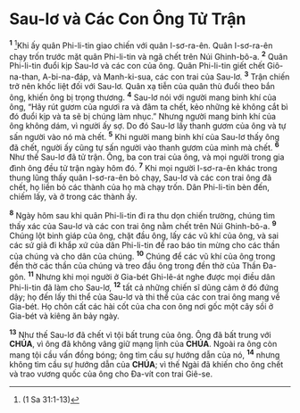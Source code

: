 # Sau-lơ và Các Con Ông Tử Trận

<sup><b>1</b></sup> [^1@-1c1af876-19b0-499c-aadb-b7f3d896c6ae]Khi ấy quân Phi-li-tin giao chiến với quân I-sơ-ra-ên. Quân I-sơ-ra-ên chạy trốn trước mặt quân Phi-li-tin và ngã chết trên Núi Ghinh-bô-a. <sup><b>2</b></sup> Quân Phi-li-tin đuổi kịp Sau-lơ và các con của ông. Quân Phi-li-tin giết chết Giô-na-than, A-bi-na-đáp, và Manh-ki-sua, các con trai của Sau-lơ. <sup><b>3</b></sup> Trận chiến trở nên khốc liệt đối với Sau-lơ. Quân xạ tiễn của quân thù đuổi theo bắn ông, khiến ông bị trọng thương. <sup><b>4</b></sup> Sau-lơ nói với người mang binh khí của ông, “Hãy rút gươm của ngươi ra và đâm ta chết, kẻo những kẻ không cắt bì đó đuổi kịp và ta sẽ bị chúng làm nhục.” Nhưng người mang binh khí của ông không dám, vì người ấy sợ. Do đó Sau-lơ lấy thanh gươm của ông và tự sấn người vào nó mà chết. <sup><b>5</b></sup> Khi người mang binh khí của Sau-lơ thấy ông đã chết, người ấy cũng tự sấn người vào thanh gươm của mình mà chết. <sup><b>6</b></sup> Như thế Sau-lơ đã tử trận. Ông, ba con trai của ông, và mọi người trong gia đình ông đều tử trận ngày hôm đó. <sup><b>7</b></sup> Khi mọi người I-sơ-ra-ên khác trong thung lũng thấy quân I-sơ-ra-ên bỏ chạy, Sau-lơ và các con trai ông đã chết, họ liền bỏ các thành của họ mà chạy trốn. Dân Phi-li-tin bèn đến, chiếm lấy, và ở trong các thành ấy.

<sup><b>8</b></sup> Ngày hôm sau khi quân Phi-li-tin đi ra thu dọn chiến trường, chúng tìm thấy xác của Sau-lơ và các con trai ông nằm chết trên Núi Ghinh-bô-a. <sup><b>9</b></sup> Chúng lột binh giáp của ông, chặt đầu ông, lấy các vũ khí của ông, và sai các sứ giả đi khắp xứ của dân Phi-li-tin để rao báo tin mừng cho các thần của chúng và cho dân của chúng. <sup><b>10</b></sup> Chúng để các vũ khí của ông trong đền thờ các thần của chúng và treo đầu ông trong đền thờ của Thần Đa-gôn. <sup><b>11</b></sup> Nhưng khi mọi người ở Gia-bét Ghi-lê-át nghe được mọi điều dân Phi-li-tin đã làm cho Sau-lơ, <sup><b>12</b></sup> tất cả những chiến sĩ dũng cảm ở đó đứng dậy; họ đến lấy thi thể của Sau-lơ và thi thể của các con trai ông mang về Gia-bét. Họ chôn cất các hài cốt của cha con ông nơi gốc một cây sồi ở Gia-bét và kiêng ăn bảy ngày.

<sup><b>13</b></sup> Như thế Sau-lơ đã chết vì tội bất trung của ông. Ông đã bất trung với **CHÚA**, vì ông đã không vâng giữ mạng lịnh của **CHÚA**. Ngoài ra ông còn mang tội cầu vấn đồng bóng; ông tìm cầu sự hướng dẫn của nó, <sup><b>14</b></sup> nhưng không tìm cầu sự hướng dẫn của **CHÚA**; vì thế Ngài đã khiến cho ông chết và trao vương quốc của ông cho Đa-vít con trai Giê-se.

[^1@-1c1af876-19b0-499c-aadb-b7f3d896c6ae]: (1 Sa 31:1-13)
